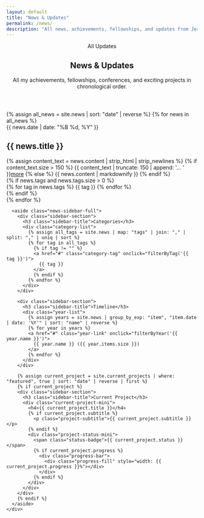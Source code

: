 ```yaml
---
layout: default
title: "News & Updates"
permalink: /news/
description: "All news, achievements, fellowships, and updates from Jeremie Nlandu Mabiala"
---
```


<style>
/* Force disable scroll-snap and ensure page starts at top */
html, body, *, .container {
  scroll-snap-type: none !important;
  scroll-snap-align: none !important;
  scroll-snap-stop: normal !important;
}

/* Ensure page starts at very top */
body {
  scroll-padding-top: 0 !important;
}
</style>

<section class="news-header-section" id="news-top">
  <div class="container">
    <header class="page-header">
      <div class="page-eyebrow">All Updates</div>
      <h1 class="page-title">News & Updates</h1>
      <p class="page-subtitle">
        All my achievements, fellowships, conferences, and exciting projects in chronological order.
      </p>
    </header>
  </div>
  
</section>

<section class="news-content-section" id="news-content">
  <div class="container">
    <div class="news-page-grid">
      <div class="news-main">
        <div class="news-timeline-full">
          {% assign all_news = site.news | sort: "date" | reverse %}
          {% for news in all_news %}
          <article class="news-item-full">
            <div class="news-date-full">{{ news.date | date: "%B %d, %Y" }}</div>
            <div class="news-content-full">
              <h2 class="news-title-full">
                <i class="{{ news.icon | default: 'fas fa-newspaper' }} news-icon"></i>
                {{ news.title }}
              </h2>
              <div class="news-description-full">
                {% assign content_text = news.content | strip_html | strip_newlines %}
                {% if content_text.size > 150 %}
                  {{ content_text | truncate: 150 | append: '... ' }}<a href="{{ news.url | relative_url }}" class="news-more-link">more</a>
                {% else %}
                  {{ news.content | markdownify }}
                {% endif %}
              </div>
              {% if news.tags and news.tags.size > 0 %}
              <div class="news-tags-full">
                {% for tag in news.tags %}
                  <span class="tag chip">{{ tag }}</span>
                {% endfor %}
              </div>
              {% endif %}
            </div>
          </article>
          {% endfor %}
        </div>
      </div>

      <aside class="news-sidebar-full">
        <div class="sidebar-section">
          <h3 class="sidebar-title">Categories</h3>
          <div class="category-list">
            {% assign all_tags = site.news | map: "tags" | join: "," | split: "," | uniq | sort %}
            {% for tag in all_tags %}
              {% if tag != "" %}
              <a href="#" class="category-tag" onclick="filterByTag('{{ tag }}')">
                {{ tag }}
              </a>
              {% endif %}
            {% endfor %}
          </div>
        </div>

        <div class="sidebar-section">
          <h3 class="sidebar-title">Timeline</h3>
          <div class="year-list">
            {% assign years = site.news | group_by_exp: "item", "item.date | date: '%Y'" | sort: "name" | reverse %}
            {% for year in years %}
            <a href="#" class="year-link" onclick="filterByYear('{{ year.name }}')">
              {{ year.name }} ({{ year.items.size }})
            </a>
            {% endfor %}
          </div>
        </div>

        {% assign current_project = site.current_projects | where: "featured", true | sort: "date" | reverse | first %}
        {% if current_project %}
        <div class="sidebar-section">
          <h3 class="sidebar-title">Current Project</h3>
          <div class="current-project-mini">
            <h4>{{ current_project.title }}</h4>
            {% if current_project.subtitle %}
              <p class="project-subtitle">{{ current_project.subtitle }}</p>
            {% endif %}
            <div class="project-status-mini">
              <span class="status-badge">{{ current_project.status }}</span>
              {% if current_project.progress %}
                <div class="progress-bar">
                  <div class="progress-fill" style="width: {{ current_project.progress }}%"></div>
                </div>
              {% endif %}
            </div>
          </div>
        </div>
        {% endif %}
      </aside>
    </div>
  </div>
</section>

<!-- Dots Navigation for News Page (reuse home styles) -->
<nav class="section-dots" aria-label="News Sections">
  <a href="#news-top" class="dot" aria-label="Top"></a>
  <a href="#news-content" class="dot" aria-label="Content"></a>
  <a href="#footer" class="dot" aria-label="Footer"></a>
  
</nav>

<script>
// Intersection observers for dots and animations
const dots = document.querySelectorAll('.section-dots .dot');
const footerEl = document.getElementById('footer') || document.querySelector('.site-footer');
const sections = [
  document.getElementById('news-top'),
  document.getElementById('news-content'),
  footerEl
].filter(Boolean);

function setActiveDot(index) {
  dots.forEach((d, i) => d.classList.toggle('active', i === index));
}

function bindDots() {
  dots.forEach((dot, i) => {
    dot.addEventListener('click', (e) => {
      e.preventDefault();
      sections[i]?.scrollIntoView({ behavior: 'smooth', block: 'start' });
    });
  });
}

function observeSections() {
  const headerH = getComputedStyle(document.documentElement).getPropertyValue('--header-h').trim() || '80px';
  const obs = new IntersectionObserver((entries) => {
    entries.forEach(entry => {
      const idx = sections.indexOf(entry.target);
      if (idx >= 0 && entry.isIntersecting) setActiveDot(idx);
    });
  }, { threshold: [0.15, 0.3, 0.5], rootMargin: `-${headerH} 0px 40% 0px` });

  sections.forEach(s => obs.observe(s));

  // Fallback: update active dot on scroll by checking nearest section
  window.addEventListener('scroll', () => {
    const footerIdx = sections.length - 1;
  const doc = document.documentElement;
  const maxScroll = doc.scrollHeight - window.innerHeight;
    const progress = maxScroll > 0 ? (window.scrollY / maxScroll) : 0;
  const atBottom = (window.innerHeight + window.scrollY) >= (doc.scrollHeight - 16);
  // Flip to footer dot earlier when progress passes 0.85, or at absolute bottom
  if (progress >= 0.85 || atBottom) { setActiveDot(footerIdx); return; }

    let closestIdx = 0;
    let minDist = Infinity;
  const scrollMid = window.scrollY + window.innerHeight / 2;
    sections.forEach((s, i) => {
      const rect = s.getBoundingClientRect();
      const center = rect.top + window.scrollY + rect.height / 2;
      const dist = Math.abs(center - scrollMid);
      if (dist < minDist) { minDist = dist; closestIdx = i; }
    });
    setActiveDot(closestIdx);
  }, { passive: true });
}

function animateNewsItems() {
  const items = Array.from(document.querySelectorAll('.news-item-full'));
  // initialize stagger delays to mirror home
  items.forEach((el, idx) => {
    el.style.setProperty('--slide-delay', `${Math.min(idx * 120, 480)}ms`);
  });

  const io = new IntersectionObserver((entries) => {
    entries.forEach(entry => {
      if (entry.isIntersecting) {
        entry.target.classList.add('in-view');
        io.unobserve(entry.target);
      }
    });
  }, { threshold: 0.15, rootMargin: '0px 0px -10% 0px' });

  items.forEach(el => io.observe(el));
}

// Disable scroll-snap and ensure page starts at top
function disableScrollSnapAndScrollToTop() {
  // Force disable scroll-snap on all possible containers
  document.documentElement.style.scrollSnapType = 'none !important';
  document.body.style.scrollSnapType = 'none !important';
  
  // Find and disable scroll-snap on any containers that might have it
  const containers = document.querySelectorAll('*');
  containers.forEach(el => {
    const computed = window.getComputedStyle(el);
    if (computed.scrollSnapType && computed.scrollSnapType !== 'none') {
      el.style.scrollSnapType = 'none !important';
    }
  });
  
  // Force scroll to absolute top
  window.scrollTo(0, 0);
  document.documentElement.scrollTop = 0;
  document.body.scrollTop = 0;
  
  // Override any CSS that might be setting scroll-snap
  const style = document.createElement('style');
  style.textContent = `
    html, body, * { 
      scroll-snap-type: none !important; 
      scroll-snap-align: none !important;
      scroll-padding-top: 0 !important;
    }
  `;
  document.head.appendChild(style);
}

// Run immediately
disableScrollSnapAndScrollToTop();

document.addEventListener('DOMContentLoaded', () => {
  disableScrollSnapAndScrollToTop();
  bindDots();
  observeSections();
  animateNewsItems();
  setupLocalNewsSectionNavigation();
});

// Also run after everything loads
window.addEventListener('load', () => {
  disableScrollSnapAndScrollToTop();
});

// Local one-section navigation between header and content for directional slide
function setupLocalNewsSectionNavigation() {
  const header = document.getElementById('news-top');
  const content = document.getElementById('news-content');
  if (!header || !content) return;

  let isAnimating = false;
  const slideInDown = 'section-slide-in-from-down';
  const slideInUp = 'section-slide-in-from-up';
  const slideOutUp = 'section-slide-out-up';
  const slideOutDown = 'section-slide-out-down';

  function transition(fromEl, toEl, direction) {
    if (isAnimating) return;
    isAnimating = true;
    const outClass = direction === 'down' ? slideOutUp : slideOutDown;
    const inClass = direction === 'down' ? slideInFromDownClass() : slideInFromUpClass();

    fromEl.classList.add(outClass);
    setTimeout(() => { fromEl.classList.remove(outClass); }, 400);
    setTimeout(() => {
      toEl.scrollIntoView({ behavior: 'smooth', block: 'start' });
      toEl.classList.add(inClass);
      setTimeout(() => { toEl.classList.remove(inClass); isAnimating = false; }, 650);
    }, 100);
  }

  function slideInFromDownClass() { return 'section-slide-in-from-down'; }
  function slideInFromUpClass() { return 'section-slide-in-from-up'; }

  // Helper to detect if viewport is within the header or near top of content
  function nearHeaderOrTopContent() {
    const y = window.scrollY || document.documentElement.scrollTop;
    const headerBottom = header.getBoundingClientRect().bottom + window.scrollY;
    const contentTop = content.getBoundingClientRect().top + window.scrollY;
    const threshold = 120; // px leeway
    return y < contentTop - threshold || y < headerBottom;
  }

  // Wheel navigation only when near header ↔ content boundary; otherwise let page scroll
  window.addEventListener('wheel', (e) => {
    if (!nearHeaderOrTopContent() || isAnimating) return; // don't hijack deep inside content
    const dy = e.deltaY;
    if (Math.abs(dy) < 30) return;
    if (dy > 0) {
      e.preventDefault();
      transition(header, content, 'down');
    } else if (dy < 0) {
      e.preventDefault();
      transition(content, header, 'up');
    }
  }, { passive: false });

  // Keyboard navigation when viewport is near the boundary
  document.addEventListener('keydown', (e) => {
    if (isAnimating || !nearHeaderOrTopContent()) return;
    if (e.code === 'ArrowDown' || e.code === 'Space') {
      e.preventDefault();
      transition(header, content, 'down');
    } else if (e.code === 'ArrowUp') {
      e.preventDefault();
      transition(content, header, 'up');
    }
  });
}
function filterByTag(tag) {
  const items = document.querySelectorAll('.news-item-full');
  items.forEach(item => {
    const tags = item.querySelector('.news-tags-full');
    if (tags && tags.textContent.includes(tag)) {
      item.style.display = 'block';
    } else {
      item.style.display = 'none';
    }
  });
  // refresh animations for visible items
  items.forEach(item => item.classList.remove('in-view'));
  animateNewsItems();
}

function filterByYear(year) {
  const items = document.querySelectorAll('.news-item-full');
  items.forEach(item => {
    const date = item.querySelector('.news-date-full');
    if (date && date.textContent.includes(year)) {
      item.style.display = 'block';
    } else {
      item.style.display = 'none';
    }
  });
  // refresh animations for visible items
  items.forEach(item => item.classList.remove('in-view'));
  animateNewsItems();
}

// Show all items
function showAll() {
  const items = document.querySelectorAll('.news-item-full');
  items.forEach(item => {
    item.style.display = 'block';
  });
  items.forEach(item => item.classList.remove('in-view'));
  animateNewsItems();
}
</script>
